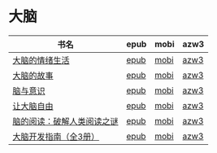 # 大脑

| 书名 | epub | mobi | azw3 |
| --- | --- | --- | --- |
| [大脑的情绪生活](http://ct.dalanmei.com/f/31084289-571799193-02241c) | [epub](http://ct.dalanmei.com/f/31084289-571799193-02241c) | [mobi](http://ct.dalanmei.com/f/31084289-571531797-600263) | [azw3](http://ct.dalanmei.com/f/31084289-572194970-9c91a8) |
| [大脑的故事](http://ct.dalanmei.com/f/31084289-571735388-5338e1) | [epub](http://ct.dalanmei.com/f/31084289-571735388-5338e1) | [mobi](http://ct.dalanmei.com/f/31084289-571611295-26abe8) | [azw3](http://ct.dalanmei.com/f/31084289-571913645-b8cb78) |
| [脑与意识](http://ct.dalanmei.com/f/31084289-571735431-2be728) | [epub](http://ct.dalanmei.com/f/31084289-571735431-2be728) | [mobi](http://ct.dalanmei.com/f/31084289-571611145-ffb707) | [azw3](http://ct.dalanmei.com/f/31084289-571913752-f41665) |
| [让大脑自由](http://ct.dalanmei.com/f/31084289-571773256-b3b42c) | [epub](http://ct.dalanmei.com/f/31084289-571773256-b3b42c) | [mobi](http://ct.dalanmei.com/f/31084289-571483482-1e23e4) | [azw3](http://ct.dalanmei.com/f/31084289-571869651-d23e45) |
| [脑的阅读：破解人类阅读之谜](None) | [epub](None) | [mobi](None) | [azw3](None) |
| [大脑开发指南（全3册）](None) | [epub](None) | [mobi](None) | [azw3](None) |
